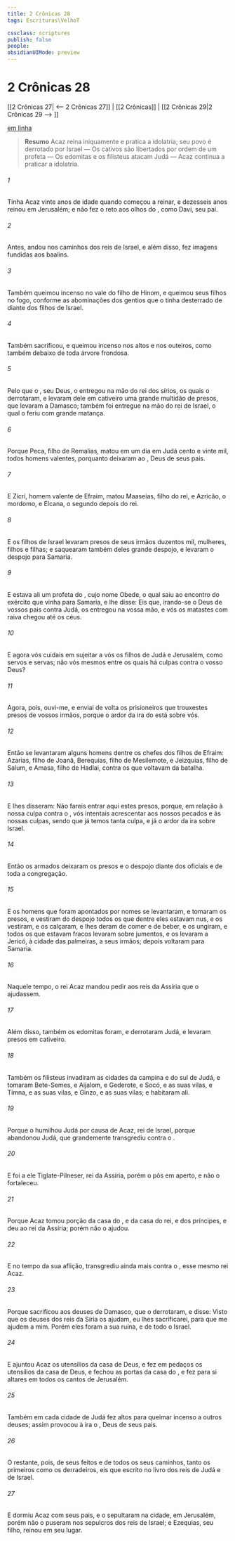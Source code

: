 ```yaml
---
title: 2 Crônicas 28
tags: Escrituras\VelhoT

cssclass: scriptures
publish: false
people:
obsidianUIMode: preview
---
```


# 2 Crônicas 28
[[2 Crônicas 27| <-- 2 Crônicas 27]] | [[2 Crônicas]] | [[2 Crônicas 29|2 Crônicas 29 --> ]]

[em linha](https://churchofjesuschrist.org/study/scriptures/ot/2-chr/28?lang=por)

> __Resumo__
Acaz reina iniquamente e pratica a idolatria; seu povo é derrotado por Israel — Os cativos são libertados por ordem de um profeta — Os edomitas e os filisteus atacam Judá — Acaz continua a praticar a idolatria.

###### 1 
Tinha Acaz vinte anos de idade quando começou a reinar, e dezesseis anos reinou em Jerusalém; e não fez o  reto aos olhos do , como Davi, seu pai.

###### 2 
Antes, andou nos caminhos dos reis de Israel, e além disso, fez imagens fundidas aos baalins.

###### 3 
Também queimou incenso no vale do filho de Hinom, e queimou seus filhos no fogo, conforme as abominações dos gentios que o  tinha desterrado de diante dos filhos de Israel.

###### 4 
Também sacrificou, e queimou incenso nos altos e nos outeiros, como também debaixo de toda árvore frondosa.

###### 5 
Pelo que o , seu Deus, o entregou na mão do rei dos sírios, os quais o derrotaram, e levaram dele em cativeiro uma grande multidão de presos, que levaram a Damasco; também foi entregue na mão do rei de Israel, o qual o feriu com grande matança.

###### 6 
Porque Peca, filho de Remalias, matou em um dia em Judá cento e vinte mil, todos homens valentes, porquanto deixaram ao , Deus de seus pais.

###### 7 
E Zicri, homem valente de Efraim, matou Maaseias, filho do rei, e Azricão, o mordomo, e Elcana, o segundo depois do rei.

###### 8 
E os filhos de Israel levaram presos de seus irmãos duzentos mil, mulheres, filhos e filhas; e saquearam também deles grande despojo, e levaram o despojo para Samaria.

###### 9 
E estava ali um profeta do , cujo nome  Obede, o qual saiu ao encontro do exército que vinha para Samaria, e lhe disse: Eis que, irando-se o  Deus de vossos pais contra Judá, os entregou na vossa mão, e vós os matastes com  raiva  chegou até os céus.

###### 10 
E agora vós cuidais em sujeitar a vós os filhos de Judá e Jerusalém, como servos e servas;  não  vós mesmos  entre os quais há culpas contra o  vosso Deus?

###### 11 
Agora, pois, ouvi-me, e enviai de volta os prisioneiros que trouxestes presos de vossos irmãos, porque o ardor da ira do  está sobre vós.

###### 12 
Então se levantaram alguns homens dentre os chefes dos filhos de Efraim: Azarias, filho de Joanã, Berequias, filho de Mesilemote, e Jeizquias, filho de Salum, e Amasa, filho de Hadlai, contra os que voltavam da batalha.

###### 13 
E lhes disseram: Não fareis entrar aqui estes presos, porque, em relação à nossa culpa contra o , vós intentais acrescentar  aos nossos pecados e às nossas culpas, sendo que já temos tanta culpa, e já o ardor da ira  sobre Israel.

###### 14 
Então os  armados deixaram os presos e o despojo diante dos oficiais e de toda a congregação.

###### 15 
E os homens que foram apontados por  nomes se levantaram, e tomaram os presos, e vestiram do despojo todos os que dentre eles estavam nus, e os vestiram, e os calçaram, e lhes deram de comer e de beber, e os ungiram, e todos os que estavam fracos levaram sobre jumentos, e os levaram a Jericó, à cidade das palmeiras, a seus irmãos; depois voltaram para Samaria.

###### 16 
Naquele tempo, o rei Acaz mandou pedir aos reis da Assíria que o ajudassem.

###### 17 
Além disso, também os edomitas foram, e derrotaram Judá, e levaram presos em cativeiro.

###### 18 
Também os filisteus invadiram as cidades da campina e do sul de Judá, e tomaram Bete-Semes, e Aijalom, e Gederote, e Socó, e as suas vilas, e Timna, e as suas vilas, e Ginzo, e as suas vilas; e habitaram ali.

###### 19 
Porque o  humilhou Judá por causa de Acaz, rei de Israel, porque abandonou Judá, que grandemente transgrediu contra o .

###### 20 
E foi a ele Tiglate-Pilneser, rei da Assíria, porém o pôs em aperto, e não o fortaleceu.

###### 21 
Porque Acaz tomou  porção da casa do , e da casa do rei, e dos príncipes, e  deu ao rei da Assíria; porém não o ajudou.

###### 22 
E no tempo da sua aflição, transgrediu ainda mais contra o , esse mesmo rei Acaz.

###### 23 
Porque sacrificou aos deuses de Damasco, que o derrotaram, e disse: Visto que os deuses dos reis da Síria os ajudam, eu lhes sacrificarei, para que me ajudem a mim. Porém eles foram a sua ruína, e de todo o Israel.

###### 24 
E ajuntou Acaz os utensílios da casa de Deus, e fez em pedaços os utensílios da casa de Deus, e fechou as portas da casa do , e fez para si altares em todos os cantos de Jerusalém.

###### 25 
Também em cada cidade de Judá fez altos para queimar incenso a outros deuses; assim provocou à ira o , Deus de seus pais.

###### 26 
O restante, pois, de seus feitos e de todos os seus caminhos, tanto os primeiros como os derradeiros, eis que  escrito no livro dos reis de Judá e de Israel.

###### 27 
E dormiu Acaz com seus pais, e o sepultaram na cidade, em Jerusalém, porém não o puseram nos sepulcros dos reis de Israel; e Ezequias, seu filho, reinou em seu lugar.

